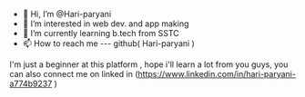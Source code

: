 - 👋 Hi, I’m @Hari-paryani
- 👀 I’m interested in web dev. and app making
- 🌱 I’m currently learning b.tech from SSTC
- 📫 How to reach me --- github( Hari-paryani )

I'm just a beginner at this platform , hope i'll learn a lot from you guys, you can also connect me on linked in (https://www.linkedin.com/in/hari-paryani-a774b9237 )
